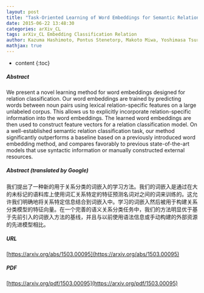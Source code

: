 ```yaml
---
layout: post
title: "Task-Oriented Learning of Word Embeddings for Semantic Relation Classification"
date: 2015-06-22 13:48:30
categories: arXiv_CL
tags: arXiv_CL Embedding Classification Relation
author: Kazuma Hashimoto, Pontus Stenetorp, Makoto Miwa, Yoshimasa Tsuruoka
mathjax: true
---
```


* content
{:toc}

##### Abstract
We present a novel learning method for word embeddings designed for relation classification. Our word embeddings are trained by predicting words between noun pairs using lexical relation-specific features on a large unlabeled corpus. This allows us to explicitly incorporate relation-specific information into the word embeddings. The learned word embeddings are then used to construct feature vectors for a relation classification model. On a well-established semantic relation classification task, our method significantly outperforms a baseline based on a previously introduced word embedding method, and compares favorably to previous state-of-the-art models that use syntactic information or manually constructed external resources.

##### Abstract (translated by Google)
我们提出了一种新的用于关系分类的词嵌入的学习方法。我们的词嵌入是通过在大的未标记的语料库上使用词汇关系特定的特征预测名词对之间的词来训练的。这允许我们明确地将关系特定信息结合到词嵌入中。学习的词嵌入然后被用于构建关系分类模型的特征向量。在一个完善的语义关系分类任务中，我们的方法明显优于基于先前引入的词嵌入方法的基线，并且与以前使用语法信息或手动构建的外部资源的先进模型相比。

##### URL
[https://arxiv.org/abs/1503.00095](https://arxiv.org/abs/1503.00095)

##### PDF
[https://arxiv.org/pdf/1503.00095](https://arxiv.org/pdf/1503.00095)

